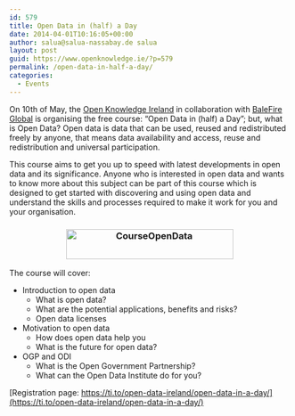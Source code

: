 ```yaml
---
id: 579
title: Open Data in (half) a Day
date: 2014-04-01T10:16:05+00:00
author: salua@salua-nassabay.de salua
layout: post
guid: https://www.openknowledge.ie/?p=579
permalink: /open-data-in-half-a-day/
categories:
  - Events
---
```

On 10th of May, the [Open Knowledge Ireland](/) in collaboration with [BaleFire Global](http://www.balefireglobal.com/) is organising the free course: “Open Data in (half) a Day”; but, what is Open Data? Open data is data that can be used, reused and redistributed freely by anyone, that means data availability and access, reuse and redistribution and universal participation.

This course aims to get you up to speed with latest developments in open data and its significance. Anyone who is interested in open data and wants to know more about this subject can be part of this course which is designed to get started with discovering and using open data and understand the skills and processes required to make it work for you and your organisation.

<h3 style="text-align: center;">
  <a href="https://www.openknowledge.ie/wp-content/uploads/2014/01/CourseOpenData.png"><img alt="CourseOpenData" src="http://irl.okfn.org/files/2014/01/CourseOpenData-300x54.png" width="300" height="54" /></a>
</h3>

The course will cover:

  * Introduction to open data 
      * What is open data?
      * What are the potential applications, benefits and risks?
      * Open data licenses
  * Motivation to open data 
      * How does open data help you
      * What is the future for open data?
  * OGP and ODI 
      * What is the Open Government Partnership?
      * What can the Open Data Institute do for you?

[Registration page: https://ti.to/open-data-ireland/open-data-in-a-day/](https://ti.to/open-data-ireland/open-data-in-a-day/)